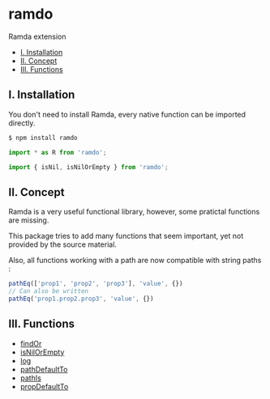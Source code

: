 # ramdo

Ramda extension

* [I. Installation]()
* [II. Concept]()
* [III. Functions]()

## I. Installation

You don't need to install Ramda, every native function can be imported directly.

```bash
$ npm install ramdo
```

```js
import * as R from 'ramdo';
```

```js
import { isNil, isNilOrEmpty } from 'ramdo';
```

## II. Concept

Ramda is a very useful functional library, however, some pratictal functions are missing.

This package tries to add many functions that seem important, yet not provided by the source material.

Also, all functions working with a path are now compatible with string paths :
```js
pathEq(['prop1', 'prop2', 'prop3'], 'value', {})
// Can also be written
pathEq('prop1.prop2.prop3', 'value', {})
```

## III. Functions
* [findOr]()
* [isNilOrEmpty]()
* [log]()
* [pathDefaultTo]()
* [pathIs]()
* [propDefaultTo]()
